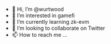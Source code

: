 - 👋 Hi, I’m @wurtwood
- 👀 I’m interested in gamefi
- 🌱 I’m currently learning zk-evm
- 💞️ I’m looking to collaborate on Twitter
- 📫 How to reach me ...

<!---
wurtwood/wurtwood is a ✨ special ✨ repository because its `README.md` (this file) appears on your GitHub profile.
You can click the Preview link to take a look at your changes.
--->
